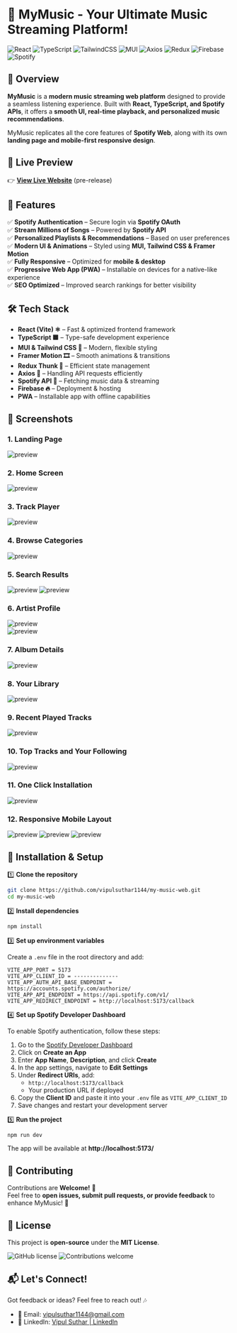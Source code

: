 # 🎵 MyMusic - Your Ultimate Music Streaming Platform!

![React](https://img.shields.io/badge/React-61DAFB?style=for-the-badge&logo=react&logoColor=black) ![TypeScript](https://img.shields.io/badge/TypeScript-007ACC?style=for-the-badge&logo=typescript&logoColor=white) ![TailwindCSS](https://img.shields.io/badge/TailwindCSS-38B2AC?style=for-the-badge&logo=tailwind-css&logoColor=white) ![MUI](https://img.shields.io/badge/MUI-0081CB?style=for-the-badge&logo=mui&logoColor=white) ![Axios](https://img.shields.io/badge/Axios-5A29E4?style=for-the-badge&logo=axios&logoColor=white) ![Redux](https://img.shields.io/badge/Redux-764ABC?style=for-the-badge&logo=redux&logoColor=white) ![Firebase](https://img.shields.io/badge/Firebase-FFCA28?style=for-the-badge&logo=firebase&logoColor=black) ![Spotify](https://img.shields.io/badge/Spotifyapi-007ACC?style=for-the-badge&logo=spotify&logoColor=white)

## **🚀 Overview**

**MyMusic** is a **modern music streaming web platform** designed to provide a seamless listening experience. Built with **React, TypeScript, and Spotify APIs**, it offers a **smooth UI, real-time playback, and personalized music recommendations**.

MyMusic replicates all the core features of **Spotify Web**, along with its own **landing page and mobile-first responsive design**.

## 📌 Live Preview

👉 **[View Live Website](https://mymusic-1144.web.app)** (pre-release)

## **🌟 Features**

✅ **Spotify Authentication** – Secure login via **Spotify OAuth**  
✅ **Stream Millions of Songs** – Powered by **Spotify API**  
✅ **Personalized Playlists & Recommendations** – Based on user preferences  
✅ **Modern UI & Animations** – Styled using **MUI, Tailwind CSS & Framer Motion**  
✅ **Fully Responsive** – Optimized for **mobile & desktop**  
✅ **Progressive Web App (PWA)** – Installable on devices for a native-like experience  
✅ **SEO Optimized** – Improved search rankings for better visibility

## 🛠️ Tech Stack

- **React (Vite) ⚛️** – Fast & optimized frontend framework
- **TypeScript 🟦** – Type-safe development experience
- **MUI & Tailwind CSS 🎨** – Modern, flexible styling
- **Framer Motion 🎞️** – Smooth animations & transitions
- **Redux Thunk 🔄** – Efficient state management
- **Axios 📡** – Handling API requests efficiently
- **Spotify API 🎵** – Fetching music data & streaming
- **Firebase 🔥** – Deployment & hosting
- **PWA** – Installable app with offline capabilities

## 📸 Screenshots

### 1. Landing Page

<img src="./src/assets/screenshots/screen-1.jpg" alt="preview"/>
<br>

### 2. Home Screen

<img src="./src/assets/screenshots/screen-2.jpg" alt="preview"/>
<br>

### 3. Track Player

<img src="./src/assets/screenshots/screen-2A.jpg" alt="preview"/>
<br>

### 4. Browse Categories

<img src="./src/assets/screenshots/screen-3.jpg" alt="preview"/>
<br>

### 5. Search Results

<img src="./src/assets/screenshots/screen-4.jpg" alt="preview"/> 
<img src="./src/assets/screenshots/screen-5.jpg" alt="preview"/>
<br>

### 6. Artist Profile

<img src="./src/assets/screenshots/screen-6.jpg" alt="preview"/>
<br>  
<img src="./src/assets/screenshots/screen-7.jpg" alt="preview"/>
<br>

### 7. Album Details

<img src="./src/assets/screenshots/screen-8.jpg" alt="preview"/>
<br>

### 8. Your Library

<img src="./src/assets/screenshots/screen-9.jpg" alt="preview"/>
<br>

### 9. Recent Played Tracks

<img src="./src/assets/screenshots/screen-10.jpg" alt="preview"/>
<br>

### 10. Top Tracks and Your Following

<img src="./src/assets/screenshots/screen-11.jpg" alt="preview"/>
<br>

### 11. One Click Installation

<img src="./src/assets/screenshots/screen-12.jpg" alt="preview"/>
<br>

### 12. Responsive Mobile Layout

<img src="./src/assets/screenshots/mobile-1.jpg" alt="preview"/>
<img src="./src/assets/screenshots/mobile-2.jpg" alt="preview"/>
<img src="./src/assets/screenshots/mobile-3.jpg" alt="preview"/>
<br>

## **🔧 Installation & Setup**

1️⃣ **Clone the repository**

```sh
git clone https://github.com/vipulsuthar1144/my-music-web.git
cd my-music-web
```

2️⃣ **Install dependencies**

```sh
npm install
```

3️⃣ **Set up environment variables**

Create a `.env` file in the root directory and add:

```
VITE_APP_PORT = 5173
VITE_APP_CLIENT_ID = --------------
VITE_APP_AUTH_API_BASE_ENDPOINT = https://accounts.spotify.com/authorize/
VITE_APP_API_ENDPOINT = https://api.spotify.com/v1/
VITE_APP_REDIRECT_ENDPOINT = http://localhost:5173/callback
```

4️⃣ **Set up Spotify Developer Dashboard**

To enable Spotify authentication, follow these steps:

1. Go to the [Spotify Developer Dashboard](https://developer.spotify.com/dashboard)
2. Click on **Create an App**
3. Enter **App Name**, **Description**, and click **Create**
4. In the app settings, navigate to **Edit Settings**
5. Under **Redirect URIs**, add:
   - `http://localhost:5173/callback`
   - Your production URL if deployed
6. Copy the **Client ID** and paste it into your `.env` file as `VITE_APP_CLIENT_ID`
7. Save changes and restart your development server

5️⃣ **Run the project**

```sh
npm run dev
```

The app will be available at **http://localhost:5173/**

## **🤝 Contributing**

Contributions are **Welcome!** 🎉  
Feel free to **open issues, submit pull requests, or provide feedback** to enhance MyMusic! 🚀

## **📜 License**

This project is **open-source** under the **MIT License**.

![GitHub license](https://img.shields.io/badge/license-MIT-blue.svg)
![Contributions welcome](https://img.shields.io/badge/contributions-welcome-brightgreen.svg)

## **📬 Let's Connect!**

Got feedback or ideas? Feel free to reach out! 🎶

- 📧 Email: vipulsuthar1144@gmail.com
- 💼 LinkedIn: [Vipul Suthar | LinkedIn](https://www.linkedin.com/in/vipulsuthar1144)
